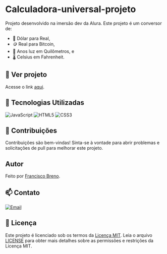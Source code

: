 # Calculadora-universal-projeto

Projeto desenvolvido na imersão dev da Alura. Este projeto é um conversor de:

- 💸 Dólar para Real,
- 🪙 Real para Bitcoin,
- 🚀 Anos luz em Quilômetros, e
- 🌡️ Celsius em Fahrenheit.

## 👀 Ver projeto

Acesse o link [aqui](https://brenolira01.github.io/Calculadora-universal-projeto/).

## 🧠 Tecnologias Utilizadas

![JavaScript](https://img.shields.io/badge/javascript-%23323330.svg?style=for-the-badge&logo=javascript&logoColor=%23F7DF1E) ![HTML5](https://img.shields.io/badge/html5-%23E34F26.svg?style=for-the-badge&logo=html5&logoColor=white) ![CSS3](https://img.shields.io/badge/css3-%231572B6.svg?style=for-the-badge&logo=css3&logoColor=white)

## 🌱 Contribuições

Contribuições são bem-vindas! Sinta-se à vontade para abrir problemas e solicitações de pull para melhorar este projeto.

## Autor

Feito por [Francisco Breno](https://www.linkedin.com/in/breno-lira-perfil).

## 📫 Contato

[![Email](https://img.shields.io/badge/Gmail-D14836?style=for-the-badge&logo=gmail&logoColor=white)](mailto:franciscobrenolira@gmail.com)

## 📄 Licença

Este projeto é licenciado sob os termos da [Licença MIT](/LICENSE.txt).
Leia o arquivo [LICENSE](/LICENSE.txt) para obter mais detalhes sobre as permissões e restrições da Licença MIT.
